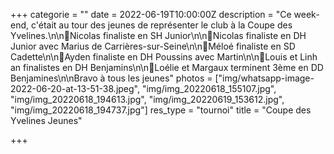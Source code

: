+++
categorie = ""
date = 2022-06-19T10:00:00Z
description = "Ce week-end, c'était au tour des jeunes de représenter le club à la Coupe des Yvelines.\n\n🥈Nicolas finaliste en SH Junior\n\n🥈Nicolas finaliste en DH Junior avec Marius de Carrières-sur-Seine\n\n🥈Méloé finaliste en SD Cadette\n\n🥈Ayden finaliste en DH Poussins avec Martin\n\n🥈Louis et Linh an finalistes en DH Benjamins\n\n🥉Loélie et Margaux terminent 3ème en DD Benjamines\n\nBravo à tous les jeunes"
photos = ["img/whatsapp-image-2022-06-20-at-13-51-38.jpeg", "img/img_20220618_155107.jpg", "img/img_20220618_194613.jpg", "img/img_20220619_153612.jpg", "img/img_20220618_194737.jpg"]
res_type = "tournoi"
title = "Coupe des Yvelines Jeunes"

+++
